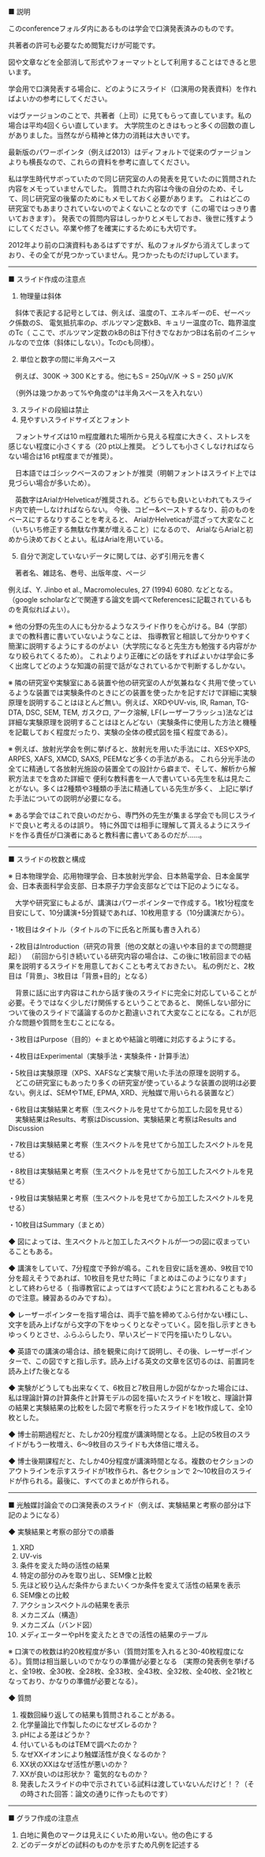■ 説明

このconferenceフォルダ内にあるものは学会で口演発表済みのものです。

共著者の許可も必要なため閲覧だけが可能です。

図や文章などを全部消して形式やフォーマットとして利用することはできると思います。

学会用で口演発表する場合に、どのようにスライド（口演用の発表資料）を作ればよいかの参考にしてください。

vはヴァージョンのことで、共著者（上司）に見てもらって直しています。私の場合は平均4回くらい直しています。
大学院生のときはもっと多くの回数の直しがありました。当然ながら精神と体力の消耗は大きいです。

最新版のパワーポインタ（例えば2013）はディフォルトで従来のヴァージョンよりも横長なので、これらの資料を参考に直してください。

私は学生時代サボっていたので同じ研究室の人の発表を見ていたのに質問された内容をメモっていませんでした。
質問された内容は今後の自分のため、そして、同じ研究室の後輩のためにもメモしておく必要があります。
これはどこの研究室でもあまりされていないのでよくないことなのです（この場ではっきり書いておきます）。
発表での質問内容はしっかりとメモしておき、後世に残すようにしてください。卒業や修了を確実にするためにも大切です。

2012年より前の口演資料もあるはずですが、私のフォルダから消えてしまっており、その全てが見つかっていません。見つかったものだけupしています。

******************************************************************************
■ スライド作成の注意点

1. 物理量は斜体

　斜体で表記する記号としては、例えば、温度のT、エネルギーのE、ゼーベック係数のS、
電気抵抗率のρ、ボルツマン定数kB、キュリー温度のTc、臨界温度のTc（
ここで、ボルツマン定数のkBのBは下付きでなおかつBは名前のイニシャルなので立体（斜体にしない）。Tcのcも同様）。

2. 単位と数字の間に半角スペース

　例えば、300K → 300 Kとする。他にもS = 250μV/K → S = 250 μV/K

　（例外は幾つかあって%や角度の°は半角スペースを入れない）

3. スライドの段組は禁止
4. 見やすいスライドサイズとフォント

　フォントサイズは10 m程度離れた場所から見える程度に大きく、ストレスを感じない程度に小さくする（20 pt以上推奨。
どうしても小さくしなければならない場合は16 pt程度までが推奨）。

　日本語ではゴシックベースのフォントが推奨（明朝フォントはスライド上では見づらい場合が多いため）。

　英数字はArialかHelveticaが推奨される。どちらでも良いといわれてもスライド内で統一しなければならない。
今後、コピー&ペーストするなり、前のものをベースにするなりすることを考えると、
ArialかHelveticaが混ざって大変なこと（いちいち修正する無駄な作業が増えること）になるので、
ArialならArialと初めから決めておくとよい。私はArialを用いている。

5. 自分で測定していないデータに関しては、必ず引用元を書く

　著者名、雑誌名、巻号、出版年度、ページ

例えば、Y. Jinbo et al., Macromolecules, 27 (1994) 6080. などとなる。
（google scholarなどで関連する論文を調べてReferencesに記載されているものを真似ればよい）。

※ 他の分野の先生の人にも分かるようなスライド作りを心がける。B4（学部）までの教科書に書いていないようなことは、
指導教官と相談して分かりやすく簡潔に説明するようにするのがよい（大学院になると先生方も勉強する内容がかなり絞られてくるため）。
これよりより正確にどの話をすればよいかは学会に多く出席してどのような知識の前提で話がなされているかで判断するしかない。

※ 隣の研究室や実験室にある装置や他の研究室の人が気兼ねなく共用で使っているような装置では実験条件のときにどの装置を使ったかを記すだけで詳細に実験原理を説明することはほとんど無い。例えば、XRDやUV-vis, IR, Raman, TG-DTA, DSC, SEM, TEM, ガスクロ, アーク溶解, LF(レーザーフラッシュ)法などは詳細な実験原理を説明することはほとんどない（実験条件に使用した方法と機種を記載しておく程度だったり、実験の全体の模式図を描く程度である）。

※ 例えば、放射光学会を例に挙げると、放射光を用いた手法には、XESやXPS, ARPES, XAFS, XMCD, SAXS, PEEMなど多くの手法がある。
これら分光手法の全てに精通して各放射光施設の装置全ての設計から癖まで、そして、解析から解釈方法までを含めた詳細で
便利な教科書を一人で書いている先生を私は見たことがない。多くは2種類や3種類の手法に精通している先生が多く、
上記に挙げた手法についての説明が必要になる。

※ ある学会ではこれで良いのだから、専門外の先生が集まる学会でも同じスライドで良いと考えるのは誤り。
特に外国では相手に理解して貰えるようにスライドを作る責任が口演者にあると教科書に書いてあるのだが......。
******************************************************************************
■ スライドの枚数と構成

※ 日本物理学会、応用物理学会、日本放射光学会、日本熱電学会、日本金属学会、日本表面科学会支部、日本原子力学会支部などでは下記のようになる。

　大学や研究室にもよるが、講演はパワーポインターで作成する。1枚1分程度を目安にして、10分講演+5分質疑であれば、10枚用意する（10分講演だから）。

・1枚目はタイトル（タイトルの下に氏名と所属も書き入れる）

・2枚目はIntroduction（研究の背景｛他の文献との違いや本目的までの問題提起｝）
 （前回から引き続いている研究内容の場合は、この後に1枚前回までの結果を説明するスライドを用意しておくことも考えておきたい。
 私の例だと、2枚目は「背景」、3枚目は「背景+目的」となる）

　背景に話に出す内容はこれから話す後のスライドに完全に対応していることが必要。そうではなく少しだけ関係するということであると、
関係しない部分について後のスライドで議論するのかと勘違いされて大変なことになる。これが厄介な問題や質問を生むことになる。

・3枚目はPurpose（目的）←まとめや結論と明確に対応するようにする。

・4枚目はExperimental（実験手法・実験条件・計算手法）

・5枚目は実験原理（XPS、XAFSなど実験で用いた手法の原理を説明する。
　どこの研究室にもあったり多くの研究室が使っているような装置の説明は必要ない。例えば、SEMやTME, EPMA, XRD、光触媒で用いられる装置など）

・6枚目は実験結果と考察（生スペクトルを見せてから加工した図を見せる）
 　実験結果はResults、考察はDiscussion、実験結果と考察はResults and Discussion

・7枚目は実験結果と考察（生スペクトルを見せてから加工したスペクトルを見せる）

・8枚目は実験結果と考察（生スペクトルを見せてから加工したスペクトルを見せる）

・9枚目は実験結果と考察（生スペクトルを見せてから加工したスペクトルを見せる）

・10枚目はSummary（まとめ）

◆ 図によっては、生スペクトルと加工したスペクトルが一つの図に収まっていることもある。

◆ 講演をしていて、7分程度で予鈴が鳴る。これを目安に話を進め、9枚目で10分を超えそうであれば、10枚目を見せた時に「まとめはこのようになります」として終わらせる（
指導教官によってはすべて読むようにと言われることもあるので注意。練習あるのみですね）。

◆ レーザーポインターを指す場合は、両手で脇を締めてふら付かない様にし、文字を読み上げながら文字の下をゆっくりとなぞっていく。図を指し示すときもゆっくりとさせ、ふらふらしたり、早いスピードで円を描いたりしない。

◆ 英語での講演の場合は、顔を観衆に向けて説明し、その後、レーザーポインターで、この図ですと指し示す。読み上げる英文の文章を区切るのは、前置詞を読み上げた後となる

◆ 実験がどうしても出来なくて、6枚目と7枚目用しか図がなかった場合には、私は理論計算の計算条件と計算モデルの図を描いたスライドを1枚と、理論計算の結果と実験結果の比較をした図で考察を行ったスライドを1枚作成して、全10枚とした。

◆ 博士前期過程だと、たしか20分程度が講演時間となる。上記の5枚目のスライドがもう一枚増え、6～9枚目のスライドも大体倍に増える。

◆ 博士後期課程だと、たしか40分程度が講演時間となる。複数のセクションのアウトラインを示すスライドが1枚作られ、各セクションで 2～10枚目のスライドが作られる。最後に、すべてのまとめが作られる。

******************************************************************************
■ 光触媒討論会での口演発表のスライド（例えば、実験結果と考察の部分は下記のようになる）

◆ 実験結果と考察の部分での順番
1. XRD
2. UV-vis
3. 条件を変えた時の活性の結果
4. 特定の部分のみを取り出し、SEM像と比較
5. 先ほど絞り込んだ条件からまたいくつか条件を変えて活性の結果を表示
6. SEM像との比較
7. アクションスペクトルの結果を表示
8. メカニズム（構造）
9. メカニズム（バンド図）
10. メディエーターやpHを変えたときでの活性の結果のテーブル

※ 口演での枚数は約20枚程度が多い（質問対策を入れると30-40枚程度になる）。質問は相当厳しいのでかなりの準備が必要となる
（実際の発表例を挙げると、全19枚、全30枚、全28枚、全33枚、全43枚、全32枚、全40枚、全21枚となっており、かなりの準備が必要となる）。

◆ 質問
1. 複数回繰り返しての結果も質問されることがある。
2. 化学量論比で作製したのになぜズレるのか？
3. pHによる差はどうか？
4. 付いているものはTEMで調べたのか？
5. なぜXXイオンにより触媒活性が良くなるのか？
6. XX状のXXはなぜ活性が悪いのか？
7. XXが良いのは形状か？ 電気的なものか？
8. 発表したスライドの中で示されている試料は渡していないんだけど！？（その時された回答：論文の通りに作ったものです）
******************************************************************************
■ グラフ作成の注意点
1. 白地に黄色のマークは見えにくいため用いない。他の色にする
2. どのデータがどの試料のものかを示すため凡例を記述する
